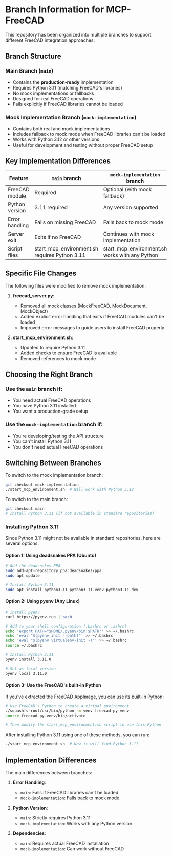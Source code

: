 # Branch Information for MCP-FreeCAD

This repository has been organized into multiple branches to support different FreeCAD integration approaches:

## Branch Structure

### Main Branch (`main`)
- Contains the **production-ready** implementation 
- Requires Python 3.11 (matching FreeCAD's libraries)
- No mock implementations or fallbacks
- Designed for real FreeCAD operations
- Fails explicitly if FreeCAD libraries cannot be loaded

### Mock Implementation Branch (`mock-implementation`)
- Contains both real and mock implementations
- Includes fallback to mock mode when FreeCAD libraries can't be loaded
- Works with Python 3.12 or other versions
- Useful for development and testing without proper FreeCAD setup

## Key Implementation Differences

| Feature | `main` branch | `mock-implementation` branch |
|---------|--------------|----------------------------|
| FreeCAD module | Required | Optional (with mock fallback) |
| Python version | 3.11 required | Any version supported |
| Error handling | Fails on missing FreeCAD | Falls back to mock mode |
| Server exit | Exits if no FreeCAD | Continues with mock implementation |
| Script files | start_mcp_environment.sh requires Python 3.11 | start_mcp_environment.sh works with any Python |

## Specific File Changes

The following files were modified to remove mock implementation:

1. **freecad_server.py**:
   - Removed all mock classes (MockFreeCAD, MockDocument, MockObject)
   - Added explicit error handling that exits if FreeCAD modules can't be loaded
   - Improved error messages to guide users to install FreeCAD properly

2. **start_mcp_environment.sh**:
   - Updated to require Python 3.11
   - Added checks to ensure FreeCAD is available
   - Removed references to mock mode

## Choosing the Right Branch

### Use the `main` branch if:
- You need actual FreeCAD operations
- You have Python 3.11 installed
- You want a production-grade setup

### Use the `mock-implementation` branch if:
- You're developing/testing the API structure
- You can't install Python 3.11
- You don't need actual FreeCAD operations

## Switching Between Branches

To switch to the mock implementation branch:
```bash
git checkout mock-implementation
./start_mcp_environment.sh  # Will work with Python 3.12
```

To switch to the main branch:
```bash
git checkout main
# Install Python 3.11 (if not available in standard repositories)
```

### Installing Python 3.11

Since Python 3.11 might not be available in standard repositories, here are several options:

#### Option 1: Using deadsnakes PPA (Ubuntu)
```bash
# Add the deadsnakes PPA
sudo add-apt-repository ppa:deadsnakes/ppa
sudo apt update

# Install Python 3.11
sudo apt install python3.11 python3.11-venv python3.11-dev
```

#### Option 2: Using pyenv (Any Linux)
```bash
# Install pyenv
curl https://pyenv.run | bash

# Add to your shell configuration (.bashrc or .zshrc)
echo 'export PATH="$HOME/.pyenv/bin:$PATH"' >> ~/.bashrc
echo 'eval "$(pyenv init --path)"' >> ~/.bashrc
echo 'eval "$(pyenv virtualenv-init -)"' >> ~/.bashrc
source ~/.bashrc

# Install Python 3.11
pyenv install 3.11.0

# Set as local version
pyenv local 3.11.0
```

#### Option 3: Use the FreeCAD's built-in Python
If you've extracted the FreeCAD AppImage, you can use its built-in Python:
```bash
# Use FreeCAD's Python to create a virtual environment
./squashfs-root/usr/bin/python -m venv freecad-py-venv
source freecad-py-venv/bin/activate

# Then modify the start_mcp_environment.sh script to use this Python
```

After installing Python 3.11 using one of these methods, you can run:
```bash
./start_mcp_environment.sh  # Now it will find Python 3.11
```

## Implementation Differences

The main differences between branches:

1. **Error Handling**:
   - `main`: Fails if FreeCAD libraries can't be loaded
   - `mock-implementation`: Falls back to mock mode

2. **Python Version**:
   - `main`: Strictly requires Python 3.11
   - `mock-implementation`: Works with any Python version

3. **Dependencies**:
   - `main`: Requires actual FreeCAD installation
   - `mock-implementation`: Can work without FreeCAD
